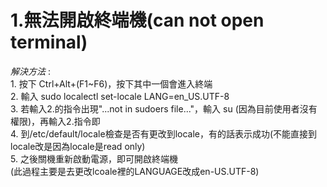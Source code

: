 # 1.無法開啟終端機(can not open terminal)
*解決方法* :    
          1. 按下 Ctrl+Alt+(F1~F6)，按下其中一個會進入終端  
          2. 輸入 sudo localectl set-locale LANG=en_US.UTF-8  
          3. 若輸入2.的指令出現"...not in sudoers file..."，輸入 su (因為目前使用者沒有權限)，再輸入2.指令即  
          4. 到/etc/default/locale檢查是否有更改到locale，有的話表示成功(不能直接到locale改是因為locale是read only)  
          5. 之後關機重新啟動電源，即可開啟終端機  
          (此過程主要是去更改lcoale裡的LANGUAGE改成en-US.UTF-8)  
